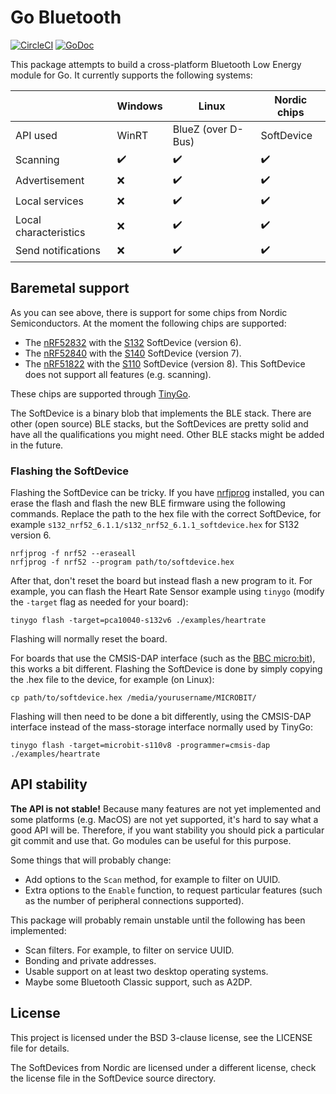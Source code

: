 # Go Bluetooth

[![CircleCI](https://circleci.com/gh/tinygo-org/bluetooth/tree/master.svg?style=svg)](https://circleci.com/gh/tinygo-org/bluetooth/tree/master)
[![GoDoc](https://godoc.org/github.com/tinygo-org/bluetooth?status.svg)](https://godoc.org/github.com/tinygo-org/bluetooth)

This package attempts to build a cross-platform Bluetooth Low Energy module for Go. It currently supports the following systems:

|                       | Windows            | Linux              | Nordic chips       |
| --------------------- | ------------------ | ------------------ | ------------------ |
| API used              | WinRT              | BlueZ (over D-Bus) | SoftDevice         |
| Scanning              | :heavy_check_mark: | :heavy_check_mark: | :heavy_check_mark: |
| Advertisement         | :x:                | :heavy_check_mark: | :heavy_check_mark: |
| Local services        | :x:                | :heavy_check_mark: | :heavy_check_mark: |
| Local characteristics | :x:                | :heavy_check_mark: | :heavy_check_mark: |
| Send notifications    | :x:                | :heavy_check_mark: | :heavy_check_mark: |

## Baremetal support

As you can see above, there is support for some chips from Nordic Semiconductors. At the moment the following chips are supported:

  * The [nRF52832](https://www.nordicsemi.com/Products/Low-power-short-range-wireless/nRF52832) with the [S132](https://www.nordicsemi.com/Software-and-Tools/Software/S132) SoftDevice (version 6).
  * The [nRF52840](https://www.nordicsemi.com/Products/Low-power-short-range-wireless/nRF52840) with the [S140](https://www.nordicsemi.com/Software-and-Tools/Software/S140) SoftDevice (version 7).
  * The [nRF51822](https://www.nordicsemi.com/Products/Low-power-short-range-wireless/nRF51822) with the [S110](https://www.nordicsemi.com/Software-and-Tools/Software/S110) SoftDevice (version 8). This SoftDevice does not support all features (e.g. scanning).

These chips are supported through [TinyGo](https://tinygo.org/).

The SoftDevice is a binary blob that implements the BLE stack. There are other (open source) BLE stacks, but the SoftDevices are pretty solid and have all the qualifications you might need. Other BLE stacks might be added in the future.

### Flashing the SoftDevice

Flashing the SoftDevice can be tricky. If you have [nrfjprog](https://www.nordicsemi.com/Software-and-Tools/Development-Tools/nRF-Command-Line-Tools) installed, you can erase the flash and flash the new BLE firmware using the following commands. Replace the path to the hex file with the correct SoftDevice, for example `s132_nrf52_6.1.1/s132_nrf52_6.1.1_softdevice.hex` for S132 version 6.

    nrfjprog -f nrf52 --eraseall
    nrfjprog -f nrf52 --program path/to/softdevice.hex

After that, don't reset the board but instead flash a new program to it. For example, you can flash the Heart Rate Sensor example using `tinygo` (modify the `-target` flag as needed for your board):

    tinygo flash -target=pca10040-s132v6 ./examples/heartrate

Flashing will normally reset the board.

For boards that use the CMSIS-DAP interface (such as the [BBC micro:bit](https://microbit.org/)), this works a bit different. Flashing the SoftDevice is done by simply copying the .hex file to the device, for example (on Linux):

    cp path/to/softdevice.hex /media/yourusername/MICROBIT/

Flashing will then need to be done a bit differently, using the CMSIS-DAP interface instead of the mass-storage interface normally used by TinyGo:

    tinygo flash -target=microbit-s110v8 -programmer=cmsis-dap ./examples/heartrate

## API stability

**The API is not stable!** Because many features are not yet implemented and some platforms (e.g. MacOS) are not yet supported, it's hard to say what a good API will be. Therefore, if you want stability you should pick a particular git commit and use that. Go modules can be useful for this purpose.

Some things that will probably change:

  * Add options to the `Scan` method, for example to filter on UUID.
  * Extra options to the `Enable` function, to request particular features (such as the number of peripheral connections supported).

This package will probably remain unstable until the following has been implemented:

  * Scan filters. For example, to filter on service UUID.
  * Bonding and private addresses.
  * Usable support on at least two desktop operating systems.
  * Maybe some Bluetooth Classic support, such as A2DP.

## License

This project is licensed under the BSD 3-clause license, see the LICENSE file for details.

The SoftDevices from Nordic are licensed under a different license, check the license file in the SoftDevice source directory.

